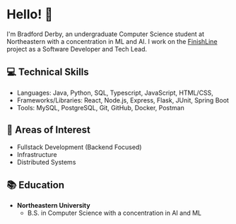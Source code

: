 # Hello! :wave:

I'm Bradford Derby, an undergraduate Computer Science student at Northeastern with a concentration in ML and AI. I work on the [FinishLine](https://github.com/Northeastern-Electric-Racing/FinishLine)
 project as a Software Developer and Tech Lead.


## :computer: Technical Skills
- Languages: Java, Python, SQL, Typescript, JavaScript, HTML/CSS,
- Frameworks/Libraries: React, Node.js, Express, Flask, JUnit, Spring Boot
- Tools: MySQL, PostgreSQL, Git, GitHub, Docker, Postman
## :brain: Areas of Interest
- Fullstack Development (Backend Focused)
- Infrastructure
- Distributed Systems

## :books: Education
- **Northeastern University**
  - B.S. in Computer Science with a concentration in AI and ML
